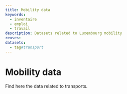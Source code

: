 ```yaml
---
title: Mobility data
keywords:
  - inventaire
  - emploi
  - travail
description: Datasets related to Luxembourg mobility
reuses:
datasets:
  - tag#transport
---
```


# Mobility data

Find here the data related to transports.
